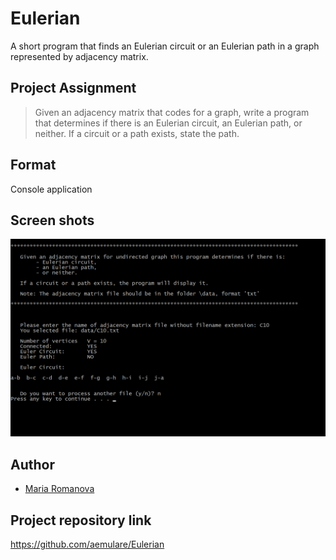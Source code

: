# Eulerian

A short program that finds an Eulerian circuit or an Eulerian path in a graph represented by adjacency matrix.

## Project Assignment

> Given an adjacency matrix that codes for a graph, write a program that determines if there is an Eulerian circuit, an Eulerian path, or neither. If a circuit or a path exists, state the path.


## Format

Console application

## Screen shots

![alt tag](https://raw.githubusercontent.com/aemulare/Eulerian/master/Eulerian-screen-shot.png)

## Author

* [Maria Romanova](https://github.com/aemulare)

## Project repository link

https://github.com/aemulare/Eulerian
